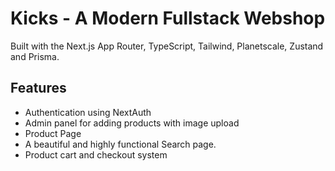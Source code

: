 # Kicks - A Modern Fullstack Webshop

Built with the Next.js App Router, TypeScript, Tailwind, Planetscale, Zustand and Prisma.

## Features

 - Authentication using NextAuth
 - Admin panel for adding products with image upload
 - Product Page
 - A beautiful and highly functional Search page.
 - Product cart and checkout system
